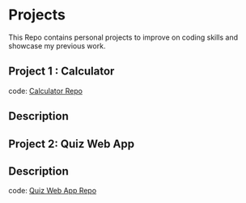 # Projects

This Repo contains personal projects to improve on coding skills and showcase my previous work.

## Project 1 : Calculator

code: [Calculator Repo](https://github.com/mansurmansur/front-end-dev-projects/tree/main/Project%201%20-%20Calculator)

**Description** 
--------------


## Project 2: Quiz Web App

**Description** 
--------------

code: [Quiz Web App Repo](https://github.com/mansurmansur/front-end-dev-projects/tree/main/Project%202%20-%20Quiz)
